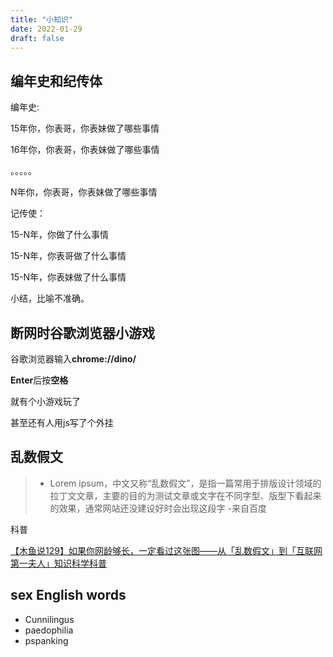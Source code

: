 ```yaml
---
title: "小知识"
date: 2022-01-29
draft: false
---
```


## 编年史和纪传体
编年史:

15年你，你表哥，你表妹做了哪些事情

16年你，你表哥，你表妹做了哪些事情

。。。。。

N年你，你表哥，你表妹做了哪些事情

记传使：

15-N年，你做了什么事情

15-N年，你表哥做了什么事情

15-N年，你表妹做了什么事情


小结，比喻不准确。

## 断网时谷歌浏览器小游戏
谷歌浏览器输入**chrome://dino/**  

**Enter**后按**空格** 

就有个小游戏玩了  

甚至还有人用js写了个外挂

## 乱数假文

>- Lorem ipsum，中文又称“乱数假文”，是指一篇常用于排版设计领域的拉丁文文章，主要的目的为测试文章或文字在不同字型、版型下看起来的效果，通常网站还没建设好时会出现这段字
-来自百度

科普

[【木鱼说129】如果你网龄够长，一定看过这张图——从「乱数假文」到「互联网第一夫人」知识科学科普](https://www.bilibili.com/video/BV1GK411J7YL?t=553)

## sex English words

* Cunnilingus
* paedophilia
* pspanking